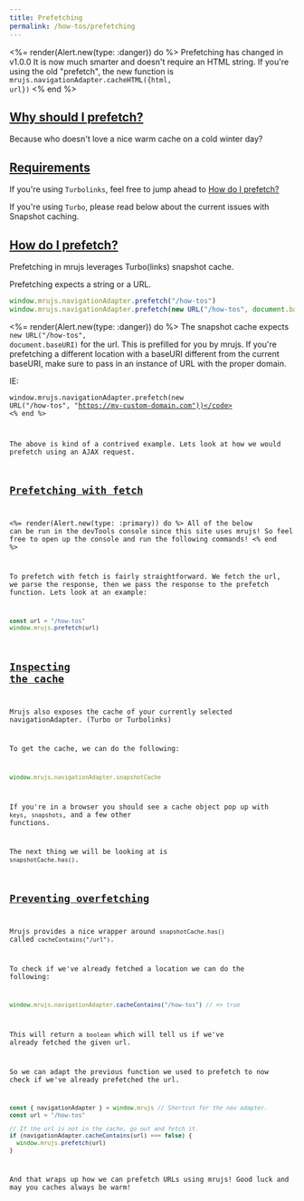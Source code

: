 ```yaml
---
title: Prefetching
permalink: /how-tos/prefetching
---
```


<%= render(Alert.new(type: :danger)) do %>
	Prefetching has changed in v1.0.0
	It is now much smarter and doesn't require an HTML
	string. If you're using the old "prefetch", the new
	function is
	<code class="highlight">mrujs.navigationAdapter.cacheHTML({html, url})</code>
<% end %>

## [Why should I prefetch?](#why-should-i-prefetch)

Because who doesn't love a nice warm cache on a cold winter day?

## [Requirements](#requirements)

If you're using `Turbolinks`, feel free to jump ahead to
[How do I prefetch?](#how-do-i-prefetch)

If you're using `Turbo`, please read below about the current issues with
Snapshot caching.

## [How do I prefetch?](#how-do-i-prefetch)

Prefetching in mrujs leverages Turbo(links) snapshot cache.

Prefetching expects a string or a URL.

```js
window.mrujs.navigationAdapter.prefetch("/how-tos")
window.mrujs.navigationAdapter.prefetch(new URL("/how-tos", document.baseURI))
```

<%= render(Alert.new(type: :danger)) do %>
  The snapshot cache expects <code class="highlight">new URL("/how-tos", document.baseURI)</code> for
  the url. This is prefilled for you by mrujs. If you're prefetching a
  different location with a baseURI different from the current baseURI, make sure to pass in
  an instance of URL with the proper domain.

  IE:

  <code class="highlight">window.mrujs.navigationAdapter.prefetch(new URL("/how-tos", "https://my-custom-domain.com"))</code>
<% end %>

The above is kind of a contrived example. Lets look at how we would prefetch
using an AJAX request.

## [Prefetching with fetch](#prefetching-with-fetch)

<%= render(Alert.new(type: :primary)) do %>
  All of the below can be run in the devTools console since this site
  uses mrujs! So feel free to open up the console and run the following
  commands!
<% end %>

To prefetch with fetch is fairly straightforward. We fetch the url, we
parse the response, then we pass the response to the prefetch function.
Lets look at an example:

```js
const url = "/how-tos"
window.mrujs.prefetch(url)
```

## [Inspecting the cache](#inspecting-the-cache)

Mrujs also exposes the cache of your currently selected
navigationAdapter. (Turbo or Turbolinks)

To get the cache, we can do the following:

```js
window.mrujs.navigationAdapter.snapshotCache
```

If you're in a browser you should see a cache object pop up with `keys`,
`snapshots`, and a few other functions.

The next thing we will be looking at is `snapshotCache.has()`.

## [Preventing overfetching](#preventing-overfetch)

Mrujs provides a nice wrapper around `snapshotCache.has()` called
`cacheContains("/url")`.

To check if we've already fetched a location we can do the following:

```js
window.mrujs.navigationAdapter.cacheContains("/how-tos") // => true
```

This will return a `boolean` which will tell us if we've already fetched
the given url.

So we can adapt the previous function we used to prefetch to now check
if we've already prefetched the url.

```js
const { navigationAdapter } = window.mrujs // Shortcut for the nav adapter.
const url = "/how-tos"

// If the url is not in the cache, go out and fetch it.
if (navigationAdapter.cacheContains(url) === false) {
  window.mrujs.prefetch(url)
}
```

And that wraps up how we can prefetch URLs using mrujs! Good luck and
may you caches always be warm!

